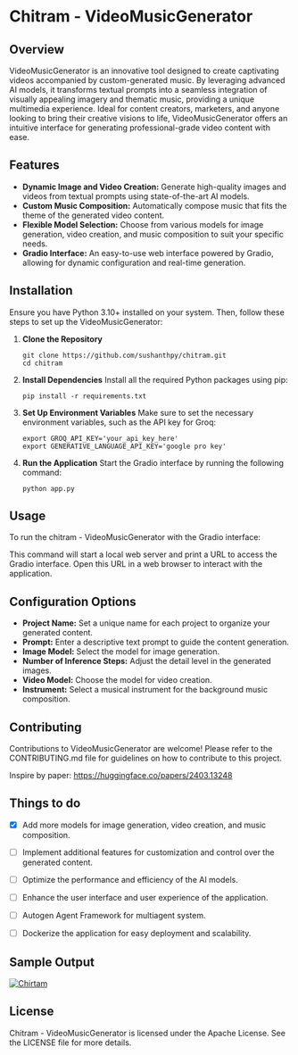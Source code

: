 # Chitram - VideoMusicGenerator

## Overview
VideoMusicGenerator is an innovative tool designed to create captivating videos accompanied by custom-generated music. By leveraging advanced AI models, it transforms textual prompts into a seamless integration of visually appealing imagery and thematic music, providing a unique multimedia experience. Ideal for content creators, marketers, and anyone looking to bring their creative visions to life, VideoMusicGenerator offers an intuitive interface for generating professional-grade video content with ease.

## Features
- **Dynamic Image and Video Creation:** Generate high-quality images and videos from textual prompts using state-of-the-art AI models.
- **Custom Music Composition:** Automatically compose music that fits the theme of the generated video content.
- **Flexible Model Selection:** Choose from various models for image generation, video creation, and music composition to suit your specific needs.
- **Gradio Interface:** An easy-to-use web interface powered by Gradio, allowing for dynamic configuration and real-time generation.

## Installation
Ensure you have Python 3.10+ installed on your system. Then, follow these steps to set up the VideoMusicGenerator:

1. **Clone the Repository**
    ```
    git clone https://github.com/sushanthpy/chitram.git
    cd chitram
    ```
2. **Install Dependencies**
    Install all the required Python packages using pip:
    ```
    pip install -r requirements.txt
    ```
3. **Set Up Environment Variables**
    Make sure to set the necessary environment variables, such as the API key for Groq:
    ```
    export GROQ_API_KEY='your_api_key_here'
    export GENERATIVE_LANGUAGE_API_KEY='google pro key'
    ```
4. **Run the Application**
    Start the Gradio interface by running the following command:
    ```
    python app.py
    ```

## Usage
To run the chitram - VideoMusicGenerator with the Gradio interface:

This command will start a local web server and print a URL to access the Gradio interface. Open this URL in a web browser to interact with the application.

## Configuration Options
- **Project Name:** Set a unique name for each project to organize your generated content.
- **Prompt:** Enter a descriptive text prompt to guide the content generation.
- **Image Model:** Select the model for image generation.
- **Number of Inference Steps:** Adjust the detail level in the generated images.
- **Video Model:** Choose the model for video creation.
- **Instrument:** Select a musical instrument for the background music composition.

## Contributing
Contributions to VideoMusicGenerator are welcome! Please refer to the CONTRIBUTING.md file for guidelines on how to contribute to this project.

Inspire by paper: https://huggingface.co/papers/2403.13248

## Things to do
- [x] Add more models for image generation, video creation, and music composition.
- [ ] Implement additional features for customization and control over the generated content.
- [ ] Optimize the performance and efficiency of the AI models.
- [ ] Enhance the user interface and user experience of the application.
- [ ] Autogen Agent Framework for multiagent system.
- [ ] Dockerize the application for easy deployment and scalability.


## Sample Output
[![Chirtam](https://i9.ytimg.com/vi_webp/S0SKG49J-8M/mq1.webp?sqp=CLCdvrAG-oaymwEmCMACELQB8quKqQMa8AEB-AHUBoAC4AOKAgwIABABGEIgWShyMA8=&rs=AOn4CLC8McvZU7V_MFqCXyTKjFlgqkmaPw)](https://www.youtube.com/watch?v=S0SKG49J-8M "chirtam")  

## License
Chitram - VideoMusicGenerator is licensed under the Apache License. See the LICENSE file for more details.

